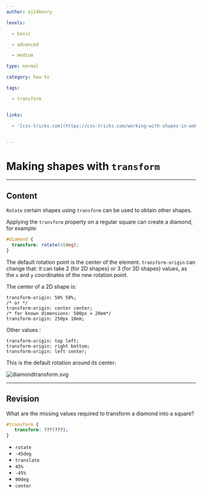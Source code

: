 ```yaml
---
author: oj14henry

levels:

  - basic

  - advanced

  - medium

type: normal

category: how to

tags:

  - transform 


links:

  - '[css-tricks.com](https://css-tricks.com/working-with-shapes-in-web-design/){website}'


---
```


# Making shapes with `transform`

---
## Content

`Rotate` certain shapes using `transform` can be used to obtain other shapes.

Applying the `transform` property on a regular square can create a diamond, for example:
```css
#diamond {
  transform: rotate(45deg);
}
```
The default rotation point is the center of the element. `transform-origin` can change that: it can take 2 (for 2D shapes) or 3 (for 3D shapes) values, as the `x` and `y` coordinates of the new rotation point.

The center of a 2D shape is:
```
transform-origin: 50% 50%;
/* or */
transform-origin: center center;
/* for known dimensions: 500px × 20em*/
transform-origin: 250px 10em;
```
Other values :
```
transform-origin: top left;
transform-origin: right bottom;
transform-origin: left center;
```
This is the default rotation around its center:

![diamondtransform.svg](%3Csvg%20version%3D%221.2%22%20baseProfile%3D%22tiny%22%20xmlns%3D%22http%3A%2F%2Fwww.w3.org%2F2000%2Fsvg%22%20height%3D%22auto%22%20viewBox%3D%220%200%20612%20200%22%3E%0A%20%20%3Cpath%20fill%3D%22%23596294%22%20stroke%3D%22%23000%22%20stroke-miterlimit%3D%225%22%20d%3D%22M0%200h612v200H0z%22%2F%3E%0A%20%20%3Cpath%20fill%3D%22%23fff%22%20stroke%3D%22%23000%22%20stroke-miterlimit%3D%222%22%20d%3D%22M150%2050h100v100H150zM428.9878%2029.6985l70.7107%2070.7107-70.7107%2070.7106-70.7107-70.7106z%22%2F%3E%0A%3C%2Fsvg%3E%0A)

---
## Revision

What are the missing values required to transform a diamond into a square?

```css
#transform {
   transform: ???(???);
}
```

* `rotate`
* `-45deg`
* `translate`
* `45%`
* `-45%`
* `90deg`
* `center`

